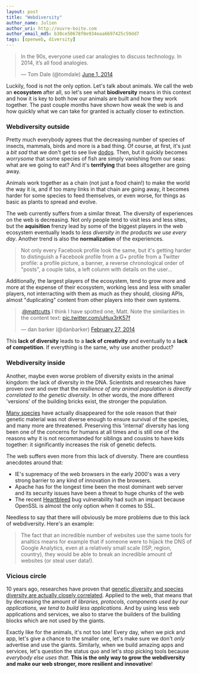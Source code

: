 ```yaml
---
layout: post
title: "Webdiversity"
author_name: Julien
author_uri: http://ouvre-boite.com
author_email_md5: b30ce50678f0e934eaa6697425c59dd7
tags: [openweb, diversity]
---
```



<blockquote class="twitter-tweet" lang="en"><p>In the 90s, everyone used car analogies to discuss technology. In 2014, it’s all food analogies.</p>&mdash; Tom Dale (@tomdale) <a href="https://twitter.com/tomdale/statuses/473080163513929728">June 1, 2014</a></blockquote>
<script async src="//platform.twitter.com/widgets.js" charset="utf-8">
</script>

Luckily, food is not the only option. Let's talk about animals. We call the web an **ecosystem** after all, so let's see what **biodiversity** means in this context and how it is key to both how our animals are built and how they work together. The past couple months have shown how weak the web is and how quickly what we can take for granted is actually closer to extinction.

### Webdiversity outside

Pretty much everybody agrees that the decreasing number of species of insects, mammals, birds and more is a bad thing. Of course, at first, it's just a *bit sad* that we don't get to see live [dodos](https://en.wikipedia.org/wiki/Dodo). Then, but it quickly becomes *worrysome* that some species of fish are simply vanishing from our seas: what are we going to eat? And it's **terrifying** that bees altogether are going away.

Animals work together as a chain (not just a food chain!) to make the world the way it is, and if too many links in that chain are going away, it becomes harder for some species to feed themselves, or even worse, for things as basic as plants to spread and evolve.

The web currently suffers from a similar threat. The diversity of experiences on the web is decreasing. Not only people tend to visit less and less sites, but the **aquisition** frenzy lead by some of the biggest players in the web ecosystem eventually leads to *less diversity in the products we use every day*. Another trend is also the **normalization** of the experiences. 

> Not only every Facebook profile look the same, but it's getting harder to distinguish a Facebook profile from a G+ profile from a Twitter profile: a profile picture, a banner, a reverse chronological order of "posts", a couple tabs, a left colunm with details on the user...

Additionally, the largest players of the ecosystem, tend to grow more and more at the expense of their ecosystem, working less and less with smaller players, not interracting with them as much as they should, closing APIs, almost "duplicating" content from other players into their own systems. 

<blockquote class="twitter-tweet" lang="en"><p>.<a href="https://twitter.com/mattcutts">@mattcutts</a> I think I have spotted one, Matt. Note the similarities in the content text: <a href="http://t.co/uHux3rK57f">pic.twitter.com/uHux3rK57f</a></p>&mdash; dan barker (@danbarker) <a href="https://twitter.com/danbarker/statuses/439125570115223552">February 27, 2014</a></blockquote>
<script async src="//platform.twitter.com/widgets.js" charset="utf-8">
</script>

This **lack of diversity** leads to a **lack of creativity** and eventually to a **lack of competition**. If everything is the same, why use another product?

### Webdiversity inside

Another, maybe even worse problem of diversity exists in the animal kingdom: the lack of diversity in the DNA. Scientists and researches have proven over and over that the *resilience of any animal population is directly correlated to the genetic diversity*. In other words, the more different 'versions' of the building bricks exist, the stronger the population. 

[Many species](http://www.sciencedaily.com/releases/2012/04/120418204931.htm) have actually disappeared for the sole reason that their genetic material was not diverse enough to ensure survival of the species, and many more are threatened. Preserving this 'internal' diversity has long been one of the concerns for humans at all times and is still one of the reasons why it is not recommanded for siblings and cousins to have kids together: it significantly increases the risk of genetic defects.

The web suffers even more from this lack of diversity. There are countless anecdotes around that:

* IE's supremacy of the web browsers in the early 2000's was a very strong barrier to any kind of innovation in the browsers.
* Apache has for the longest time been the most dominant web server and its security issues have been a threat to huge chunks of the web
* The recent [Heartbleed](http://heartbleed.com/) bug vulnerability had such an impact because OpenSSL is almost the only option when it comes to SSL.

Needless to say that there will obviously be more problems due to this lack of webdiversity. Here's an example:

> The fact that an incredible number of websites use the same tools for analtics means for example that if someone were to hijack the DNS of Google Analytics, even at a relatively small scale (ISP, region, country), they would be able to break an incredible amount of websites (or steal user data!).

### Vicious circle

10 years ago, researches have proven that [genetic diversity and species diversity are actually closely correlated](http://www.jstor.org/discover/10.2307/3055788?uid=3738016&uid=2&uid=4&sid=21104245270113). Applied to the web, that means that by decreasing the amount of *libraries, protocols, components used by our applications, we tend to build less applications*. And by using less web applications and services, we also to starve the builders of the building blocks which are not used by the giants. 

Exactly like for the animals, it's not too late! Every day, when we pick and app, let's give a chance to the smaller one, let's make sure we don't *only* advertise and use the giants. Similarly, when we build amazing apps and services, let's question the status quo and let's stop picking tools because *everybody else uses that*. **This is the only way to grow the webdiversity and make our web stronger, more resilient and innovative**!



